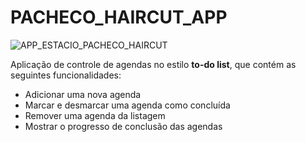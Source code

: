 # PACHECO_HAIRCUT_APP

![APP_ESTACIO_PACHECO_HAIRCUT](./src/assets/img/PACHECO’S.png)

Aplicação de controle de agendas no estilo **to-do list**, que contém as seguintes funcionalidades:

- Adicionar uma nova agenda
- Marcar e desmarcar uma agenda como concluída
- Remover uma agenda da listagem
- Mostrar o progresso de conclusão das agendas


